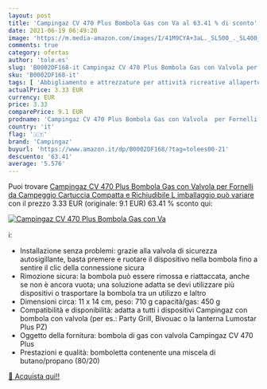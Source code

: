 ```yaml
---
layout: post
title: 'Campingaz CV 470 Plus Bombola Gas con Va al 63.41 % di sconto'
date: 2021-06-19 06:49:20
image: 'https://m.media-amazon.com/images/I/41M9CYA+3aL._SL500_._SL400_.jpg'
comments: true
category: ofertas
author: 'tole.es'
slug: 'B0002DF168-it Campingaz CV 470 Plus Bombola Gas con Valvola per Fornelli...'
sku: 'B0002DF168-it'
tags: [ 'Abbigliamento e attrezzature per attività ricreative allaperto','Accessori per cucina da campeggio','Camping e outdoor','Cucine e accessori da campeggio','Sport e tempo libero','campingaz', ]
actualPrice: 3.33 EUR
currency: EUR
price: 3.33
comparePrice: 9.1 EUR
prodname: 'Campingaz CV 470 Plus Bombola Gas con Valvola  per Fornelli da Campeggio  Cartuccia Compatta e Richiudibile  L imballaggio può variare '
country: 'it'
flag: '🇮🇹'
brand: 'Campingaz'
buyurl: 'https://www.amazon.it/dp/B0002DF168/?tag=tolees00-21'
descuento: '63.41'
average: '5.576'
---
```


Puoi trovare [Campingaz CV 470 Plus Bombola Gas con Valvola  per Fornelli da Campeggio  Cartuccia Compatta e Richiudibile  L imballaggio può variare ](https://www.amazon.it/dp/B0002DF168/?tag=tolees00-21) con il prezzo 3.33 EUR (originale: 9.1 EUR) 63.41 % sconto qui:

[![Campingaz CV 470 Plus Bombola Gas con Va](https://m.media-amazon.com/images/I/41M9CYA+3aL._SL500_._SL400_.jpg)](https://www.amazon.it/dp/B0002DF168/?tag=tolees00-21)

ℹ️:

- Installazione senza problemi: grazie alla valvola di sicurezza autosigillante, basta premere e ruotare il dispositivo nella bombola fino a sentire il clic della connessione sicura
- Rimozione sicura: la bombola può essere rimossa e riattaccata, anche se non è ancora vuota; una soluzione adatta se devi utilizzare più dispositivi o trasportare la bombola tra un utilizzo e laltro
- Dimensioni circa: 11 x 14 cm, peso: 710 g capacità/gas: 450 g
- Compatibilità e disponibilità: adatta a tutti i dispositivi Campingaz con bombola con valvola (per es.: Party Grill, Bivouac o la lanterna Lumostar Plus PZ)
- Oggetto della fornitura: bombola di gas con valvola Campingaz CV 470 Plus
- Prestazioni e qualità: bomboletta contenente una miscela di butano/propano (80/20)

[🛒 Acquista qui!!](https://www.amazon.it/dp/B0002DF168/?tag=tolees00-21)
